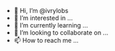 - 👋 Hi, I’m @ivrylobs
- 👀 I’m interested in ...
- 🌱 I’m currently learning ...
- 💞️ I’m looking to collaborate on ...
- 📫 How to reach me ...

<!---
ivrylobs/ivrylobs is a ✨ special ✨ repository because its `README.md` (this file) appears on your GitHub profile.
You can click the Preview link to take a look at your changes.
--->
